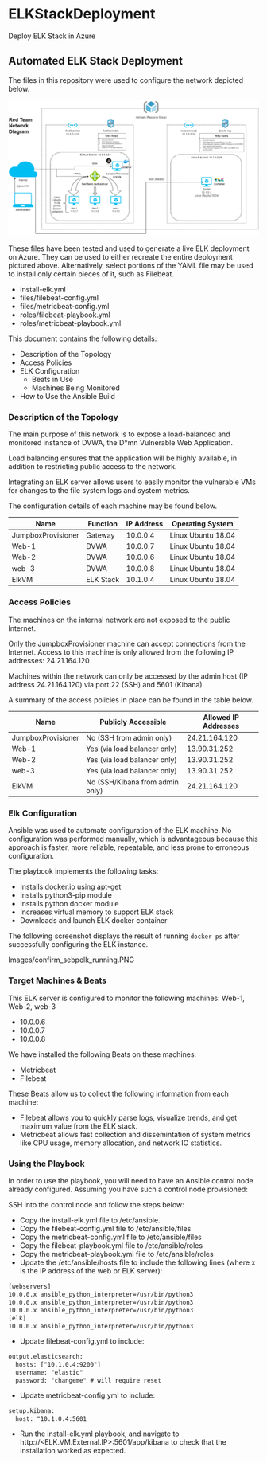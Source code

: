 # ELKStackDeployment
Deploy ELK Stack in Azure
## Automated ELK Stack Deployment

The files in this repository were used to configure the network depicted below.

![ELKStackDeployment](https://github.com/mbabinski/ELKStackDeployment/blob/master/Images/Network%20Diagram%20(Full).png)

These files have been tested and used to generate a live ELK deployment on Azure. They can be used to either recreate the entire deployment pictured above. Alternatively, select portions of the YAML file may be used to install only certain pieces of it, such as Filebeat.
- install-elk.yml
- files/filebeat-config.yml
- files/metricbeat-config.yml
- roles/filebeat-playbook.yml
- roles/metricbeat-playbook.yml

This document contains the following details:
- Description of the Topology
- Access Policies
- ELK Configuration
  - Beats in Use
  - Machines Being Monitored
- How to Use the Ansible Build


### Description of the Topology

The main purpose of this network is to expose a load-balanced and monitored instance of DVWA, the D*mn Vulnerable Web Application.

Load balancing ensures that the application will be highly available, in addition to restricting public access to the network.

Integrating an ELK server allows users to easily monitor the vulnerable VMs for changes to the file system logs and system metrics.

The configuration details of each machine may be found below.

| Name               | Function  | IP Address | Operating System   |
|--------------------|-----------|------------|--------------------|
| JumpboxProvisioner | Gateway   | 10.0.0.4   | Linux Ubuntu 18.04 |
| Web-1              | DVWA      | 10.0.0.7   | Linux Ubuntu 18.04 |
| Web-2              | DVWA      | 10.0.0.6   | Linux Ubuntu 18.04 |
| web-3              | DVWA      | 10.0.0.8   | Linux Ubuntu 18.04 |
| ElkVM              | ELK Stack | 10.1.0.4   | Linux Ubuntu 18.04 |

### Access Policies

The machines on the internal network are not exposed to the public Internet. 

Only the JumpboxProvisioner machine can accept connections from the Internet. Access to this machine is only allowed from the following IP addresses: 24.21.164.120

Machines within the network can only be accessed by the admin host (IP address 24.21.164.120) via port 22 (SSH) and 5601 (Kibana).

A summary of the access policies in place can be found in the table below.

| Name               | Publicly Accessible             | Allowed IP Addresses |
|--------------------|---------------------------------|----------------------|
| JumpboxProvisioner | No (SSH from admin only)        | 24.21.164.120        |
| Web-1              | Yes (via load balancer only)    | 13.90.31.252         |
| Web-2              | Yes (via load balancer only)    | 13.90.31.252         |
| web-3              | Yes (via load balancer only)    | 13.90.31.252         |
| ElkVM              | No (SSH/Kibana from admin only) | 24.21.164.120        |

### Elk Configuration

Ansible was used to automate configuration of the ELK machine. No configuration was performed manually, which is advantageous because this approach is faster, more reliable, repeatable, and less prone to erroneous configuration.

The playbook implements the following tasks:
- Installs docker.io using apt-get
- Installs python3-pip module
- Installs python docker module
- Increases virtual memory to support ELK stack
- Downloads and launch ELK docker container

The following screenshot displays the result of running `docker ps` after successfully configuring the ELK instance.

Images/confirm_sebpelk_running.PNG

### Target Machines & Beats
This ELK server is configured to monitor the following machines: Web-1, Web-2, web-3
- 10.0.0.6
- 10.0.0.7
- 10.0.0.8

We have installed the following Beats on these machines:
- Metricbeat
- Filebeat

These Beats allow us to collect the following information from each machine:
- Filebeat allows you to quickly parse logs, visualize trends, and get maximum value from the ELK stack. 
- Metricbeat allows fast collection and dissemintation of system metrics like CPU usage, memory allocation, and network IO statistics.

### Using the Playbook
In order to use the playbook, you will need to have an Ansible control node already configured. Assuming you have such a control node provisioned: 

SSH into the control node and follow the steps below:
- Copy the install-elk.yml file to /etc/ansible.
- Copy the filebeat-config.yml file to /etc/ansible/files
- Copy the metricbeat-config.yml file to /etc/ansible/files
- Copy the filebeat-playbook.yml file to /etc/ansible/roles
- Copy the metricbeat-playbook.yml file to /etc/ansible/roles
- Update the /etc/ansible/hosts file to include the following lines (where x is the IP address of the web or ELK server):
```
[webservers]
10.0.0.x ansible_python_interpreter=/usr/bin/python3
10.0.0.x ansible_python_interpreter=/usr/bin/python3
10.0.0.x ansible_python_interpreter=/usr/bin/python3
[elk]
10.0.0.x ansible_python_interpreter=/usr/bin/python3
```

- Update filebeat-config.yml to include:
```
output.elasticsearch:
  hosts: ["10.1.0.4:9200"]
  username: "elastic"
  password: "changeme" # will require reset
```
- Update metricbeat-config.yml to include:
```
setup.kibana:
  host: "10.1.0.4:5601
```
- Run the install-elk.yml playbook, and navigate to http://<ELK.VM.External.IP>:5601/app/kibana to check that the installation worked as expected.
